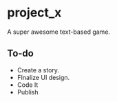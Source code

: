 # project_x
A super awesome text-based game.

## To-do
- Create a story.
- FInalize UI design.
- Code It
- Publish
